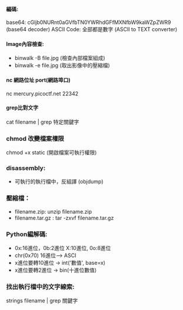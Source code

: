 #### 編碼:
base64: cGljb0NURnt0aGVfbTN0YWRhdGFfMXNfbW9kaWZpZWR9 (base64 decoder)
ASCII Code: 全部都是數字 (ASCII to TEXT converter)

#### Image內容檢查: 
* binwalk -B file.jpg (檢查內部檔案組成)
* binwalk -e file.jpg (取出影像中的壓縮檔)

#### nc 網路位址 port(網路埠口)
nc mercury.picoctf.net 22342

#### grep比對文字
cat filename | grep 特定關鍵字

### chmod 改變檔案權限
chmod +x static (開啟檔案可執行權限)

### disassembly:
* 可執行的執行檔中，反組譯 (objdump)

### 壓縮檔：
* filename.zip: unzip filename.zip
* filename.tar.gz : tar -zxvf filename.tar.gz

### Python編解碼:
* 0x:16進位，0b:2進位 X:10進位, 0o:8進位
* chr(0x70) 16進位--> ASCI
* x進位要轉10進位 -> int('數值', base=x)
* x進位要轉2進位  -> bin(十進位數值)

### 找出執行檔中的文字線索: 
strings filename | grep 關鍵字

